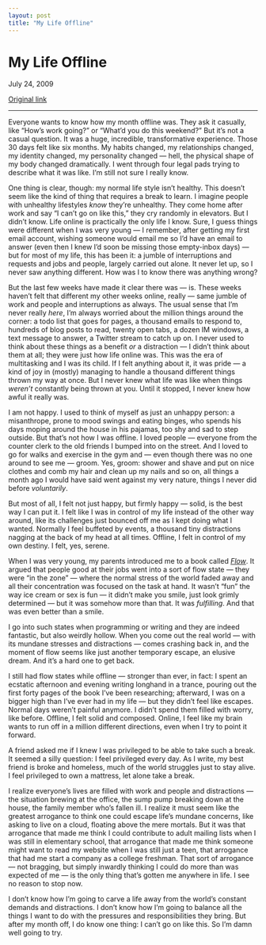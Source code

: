 ```yaml
---
layout: post
title: "My Life Offline"
---
```

My Life Offline
===============

July 24, 2009

[Original link](http://www.aaronsw.com/weblog/offline2)

* * * * *

Everyone wants to know how my month offline was. They ask it casually,
like “How’s work going?” or “What’d you do this weekend?” But it’s not a
casual question. It was a huge, incredible, transformative experience.
Those 30 days felt like six months. My habits changed, my relationships
changed, my identity changed, my personality changed — hell, the
physical shape of my body changed dramatically. I went through four
legal pads trying to describe what it was like. I’m still not sure I
really know.

One thing is clear, though: my normal life style isn’t healthy. This
doesn’t seem like the kind of thing that requires a break to learn. I
imagine people with unhealthy lifestyles *know* they’re unhealthy. They
come home after work and say “I can’t go on like this,” they cry
randomly in elevators. But I didn’t know. Life online is practically the
only life I know. Sure, I guess things were different when I was very
young — I remember, after getting my first email account, wishing
someone would email me so I’d have an email to answer (even then I knew
I’d soon be missing those empty-inbox days) — but for most of my life,
this has been it: a jumble of interruptions and requests and jobs and
people, largely carried out alone. It never let up, so I never saw
anything different. How was I to know there was anything wrong?

But the last few weeks have made it clear there was — is. These weeks
haven’t felt that different my other weeks online, really — same jumble
of work and people and interruptions as always. The usual sense that I’m
never really *here*, I’m always worried about the million things around
the corner: a todo list that goes for pages, a thousand emails to
respond to, hundreds of blog posts to read, twenty open tabs, a dozen IM
windows, a text message to answer, a Twitter stream to catch up on. I
never used to think about these things as a benefit *or* a distraction —
I didn’t think about them at all; they were just how life online was.
This was the era of multitasking and I was its child. If I felt anything
about it, it was pride — a kind of joy in (mostly) managing to handle a
thousand different things thrown my way at once. But I never knew what
life was like when things *weren’t* constantly being thrown at you.
Until it stopped, I never knew how awful it really was.

I am not happy. I used to think of myself as just an unhappy person: a
misanthrope, prone to mood swings and eating binges, who spends his days
moping around the house in his pajamas, too shy and sad to step outside.
But that’s not how I was offline. I loved people — everyone from the
counter clerk to the old friends I bumped into on the street. And I
loved to go for walks and exercise in the gym and — even though there
was no one around to see me — groom. Yes, groom: shower and shave and
put on nice clothes and comb my hair and clean up my nails and so on,
all things a month ago I would have said went against my very nature,
things I never did before *voluntarily*.

But most of all, I felt not just happy, but firmly happy — solid, is the
best way I can put it. I felt like I was in control of my life instead
of the other way around, like its challenges just bounced off me as I
kept doing what I wanted. Normally I feel buffeted by events, a thousand
tiny distractions nagging at the back of my head at all times. Offline,
I felt in control of my own destiny. I felt, yes, serene.

When I was very young, my parents introduced me to a book called
*[Flow](http://books.theinfo.org/go/0061339202)*. It argued that people
good at their jobs went into a sort of flow state — they were “in the
zone” — where the normal stress of the world faded away and all their
concentration was focused on the task at hand. It wasn’t “fun” the way
ice cream or sex is fun — it didn’t make you smile, just look grimly
determined — but it was somehow more than that. It was *fulfilling*. And
that was even better than a smile.

I go into such states when programming or writing and they are indeed
fantastic, but also weirdly hollow. When you come out the real world —
with its mundane stresses and distractions — comes crashing back in, and
the moment of flow seems like just another temporary escape, an elusive
dream. And it’s a hard one to get back.

I still had flow states while offline — stronger than ever, in fact: I
spent an ecstatic afternoon and evening writing longhand in a trance,
pouring out the first forty pages of the book I’ve been researching;
afterward, I was on a bigger high than I’ve ever had in my life — but
they didn’t feel like escapes. Normal days weren’t painful anymore. I
didn’t spend them filled with worry, like before. Offline, I felt solid
and composed. Online, I feel like my brain wants to run off in a million
different directions, even when I try to point it forward.

A friend asked me if I knew I was privileged to be able to take such a
break. It seemed a silly question: I feel privileged every day. As I
write, my best friend is broke and homeless, much of the world struggles
just to stay alive. I feel privileged to own a mattress, let alone take
a break.

I realize everyone’s lives are filled with work and people and
distractions — the situation brewing at the office, the sump pump
breaking down at the house, the family member who’s fallen ill. I
realize it must seem like the greatest arrogance to think one could
escape life’s mundane concerns, like asking to live on a cloud, floating
above the mere mortals. But it was that arrogance that made me think I
could contribute to adult mailing lists when I was still in elementary
school, that arrogance that made me think someone might want to read my
website when I was still just a teen, that arrogance that had me start a
company as a college freshman. That sort of arrogance — not bragging,
but simply inwardly thinking I could do more than was expected of me —
is the only thing that’s gotten me anywhere in life. I see no reason to
stop now.

I don’t know how I’m going to carve a life away from the world’s
constant demands and distractions. I don’t know how I’m going to balance
all the things I want to do with the pressures and responsibilities they
bring. But after my month off, I do know one thing: I can’t go on like
this. So I’m damn well going to try.

